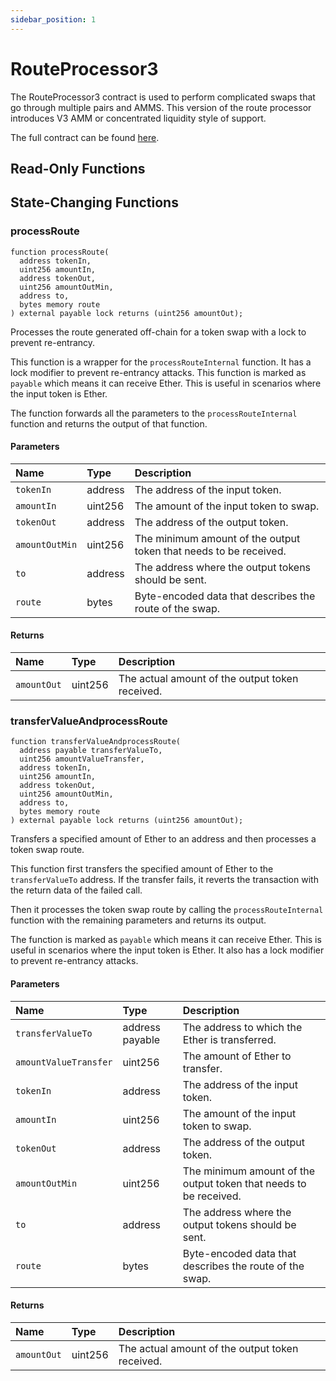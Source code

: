 ```yaml
---
sidebar_position: 1
---
```


# RouteProcessor3

The RouteProcessor3 contract is used to perform complicated swaps that go through multiple pairs and AMMS. This version of the route processor introduces V3 AMM or concentrated liquidity style of support.

The full contract can be found [here](https://github.com/sushiswap/sushiswap/blob/master/protocols/route-processor/contracts/RouteProcessor3.sol).

## Read-Only Functions

## State-Changing Functions

### processRoute

```solidity
function processRoute(
  address tokenIn,
  uint256 amountIn,
  address tokenOut,
  uint256 amountOutMin,
  address to,
  bytes memory route
) external payable lock returns (uint256 amountOut);
```

Processes the route generated off-chain for a token swap with a lock to prevent re-entrancy.

This function is a wrapper for the `processRouteInternal` function. It has a lock modifier to prevent re-entrancy attacks. This function is marked as `payable` which means it can receive Ether. This is useful in scenarios where the input token is Ether.

The function forwards all the parameters to the `processRouteInternal` function and returns the output of that function.

#### Parameters

| Name           | Type    | Description                                                       |
| :------------- | :------ | :---------------------------------------------------------------- |
| `tokenIn`      | address | The address of the input token.                                   |
| `amountIn`     | uint256 | The amount of the input token to swap.                            |
| `tokenOut`     | address | The address of the output token.                                  |
| `amountOutMin` | uint256 | The minimum amount of the output token that needs to be received. |
| `to`           | address | The address where the output tokens should be sent.               |
| `route`        | bytes   | Byte-encoded data that describes the route of the swap.           |

#### Returns

| Name        | Type    | Description                                     |
| :---------- | :------ | :---------------------------------------------- |
| `amountOut` | uint256 | The actual amount of the output token received. |

### transferValueAndprocessRoute

```solidity
function transferValueAndprocessRoute(
  address payable transferValueTo,
  uint256 amountValueTransfer,
  address tokenIn,
  uint256 amountIn,
  address tokenOut,
  uint256 amountOutMin,
  address to,
  bytes memory route
) external payable lock returns (uint256 amountOut);
```

Transfers a specified amount of Ether to an address and then processes a token swap route.

This function first transfers the specified amount of Ether to the `transferValueTo` address. If the transfer fails, it reverts the transaction with the return data of the failed call.

Then it processes the token swap route by calling the `processRouteInternal` function with the remaining parameters and returns its output.

The function is marked as `payable` which means it can receive Ether. This is useful in scenarios where the input token is Ether. It also has a lock modifier to prevent re-entrancy attacks.

#### Parameters

| Name                  | Type            | Description                                                       |
| :-------------------- | :-------------- | :---------------------------------------------------------------- |
| `transferValueTo`     | address payable | The address to which the Ether is transferred.                    |
| `amountValueTransfer` | uint256         | The amount of Ether to transfer.                                  |
| `tokenIn`             | address         | The address of the input token.                                   |
| `amountIn`            | uint256         | The amount of the input token to swap.                            |
| `tokenOut`            | address         | The address of the output token.                                  |
| `amountOutMin`        | uint256         | The minimum amount of the output token that needs to be received. |
| `to`                  | address         | The address where the output tokens should be sent.               |
| `route`               | bytes           | Byte-encoded data that describes the route of the swap.           |

#### Returns

| Name        | Type    | Description                                     |
| :---------- | :------ | :---------------------------------------------- |
| `amountOut` | uint256 | The actual amount of the output token received. |
